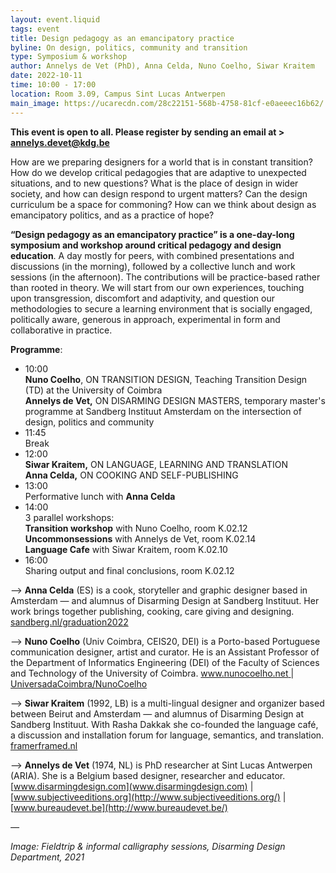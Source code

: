 ```yaml
---
layout: event.liquid
tags: event
title: Design pedagogy as an emancipatory practice
byline: On design, politics, community and transition
type: Symposium & workshop
author: Annelys de Vet (PhD), Anna Celda, Nuno Coelho, Siwar Kraitem
date: 2022-10-11
time: 10:00 - 17:00
location: Room 3.09, Campus Sint Lucas Antwerpen
main_image: https://ucarecdn.com/28c22151-568b-4758-81cf-e0aeeec16b62/
---
```

**This event is open to all. Please register by sending an email at  > annelys.devet@kdg.be** 

How are we preparing designers for a world that is in constant transition? How do we develop critical pedagogies that are adaptive to unexpected situations, and to new questions? What is the place of design in wider society, and how can design respond to urgent matters? Can the design curriculum be a space for commoning? How can we think about design as emancipatory politics, and as a practice of hope?

**“Design pedagogy as an emancipatory practice” is a one-day-long symposium and workshop around critical pedagogy and design education**. A day mostly for peers, with combined presentations and discussions (in the morning), followed by a collective lunch and work sessions (in the afternoon). The contributions will be practice-based rather than rooted in theory. We will start from our own experiences, touching upon transgression, discomfort and adaptivity, and question our methodologies to secure a learning environment that is socially engaged, politically aware, generous in approach, experimental in form and collaborative in practice.

**Programme**:

* 10:00\
  **Nuno Coelho**, ON TRANSITION DESIGN, Teaching Transition Design (TD) at the University of Coimbra\
  **Annelys de Vet,** ON DISARMING DESIGN MASTERS, temporary master's programme at Sandberg Instituut Amsterdam on the intersection of design, politics and community
* 11:45\
  Break
* 12:00\
  **Siwar Kraitem,** ON LANGUAGE, LEARNING AND TRANSLATION\
  **Anna Celda,** ON COOKING AND SELF-PUBLISHING
* 13:00\
  Performative lunch with **Anna Celda**
* 14:00\
  3 parallel workshops:\
  **Transition workshop** with Nuno Coelho, room K.02.12 \
  **Uncommonsessions** with Annelys de Vet, room K.02.14 \
  **Language Cafe** with Siwar Kraitem, room K.02.10
* 16:00\
  Sharing output and final conclusions, room K.02.12 

—> **Anna Celda** (ES) is a cook, storyteller and graphic designer based in Amsterdam — and  alumnus of Disarming Design at Sandberg Instituut. Her work brings together publishing, cooking, care giving and designing. [sandberg.nl/graduation2022](https://sandberg.nl/graduation2022/work-in-progress/anna-celda)

—> **Nuno Coelho** (Univ Coimbra, CEIS20, DEI) is a Porto-based Portuguese communication designer, artist and curator. He is an Assistant Professor of the Department of Informatics Engineering (DEI) of the Faculty of Sciences and Technology of the University of Coimbra.  [www.nunocoelho.net ](http://www.nunocoelho.net/) | [UniversadaCoimbra/NunoCoelho](https://apps.uc.pt/mypage/faculty/uc26736)

—> **Siwar Kraitem** (1992, LB) is a multi-lingual designer and organizer based between Beirut and Amsterdam — and alumnus of Disarming Design at Sandberg Instituut. With Rasha Dakkak she co-founded the language café, a discussion and installation forum for language, semantics, and translation. [framerframed.nl](https://framerframed.nl/en/projecten/language-cafe-the-language-of-oppression-and-resistance/)

—> **Annelys de Vet** (1974, NL) is PhD researcher at Sint Lucas Antwerpen (ARIA). She is a Belgium based designer, researcher and educator. [www.disarmingdesign.com](www.disarmingdesign.com) | [www.subjectiveeditions.org](http://www.subjectiveeditions.org/) | [](http://www.subjectiveeditions.org/)[www.bureaudevet.be](http://www.bureaudevet.be/)

*—*

*Image: Fieldtrip & informal calligraphy sessions, Disarming Design Department, 2021*